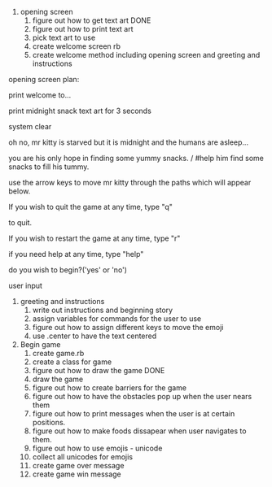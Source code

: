 1. opening screen 
   1. figure out how to get text art DONE
   2. figure out how to print text art
   3. pick text art to use
   4. create welcome screen rb
   5. create welcome method including opening screen and greeting and instructions

opening screen plan:

print welcome to... 

print midnight snack text art for 3 seconds

system clear



oh no, mr kitty is starved but it is midnight and the humans are asleep...

you are his only hope in finding some yummy snacks. / #help him find some snacks to fill his tummy.



use the arrow keys to move mr kitty through the paths which will appear below. 



If you wish to quit the game at any time, type "q"

to quit. 

If you wish to restart the game at any time, type "r"

if you need help at any time, type "help"



do you wish to begin?('yes' or 'no')

user input



1. greeting and instructions
   1. write out instructions and beginning story
   2. assign variables for commands for the user to use
   3. figure out how to assign different keys to move the emoji
   4. use .center to have the text centered
2. Begin game
   1. create game.rb
   2. create a class for game 
   3. figure out how to draw the game DONE
   4. draw the game
   5. figure out how to create barriers for the game
   6. figure out how to have the obstacles pop up when the user nears them
   7. figure out how to print messages when the user is at certain positions.
   8. figure out how to make foods dissapear when user navigates to them.
   9. figure out how to use emojis - unicode
   10. collect all unicodes for emojis
   11. create game over message 
   12. create game win message





​        